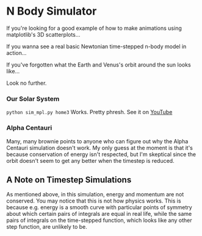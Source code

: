 # N Body Simulator

If you're looking for a good example of how to make animations using
matplotlib's 3D scatterplots...

If you wanna see a real basic Newtonian time-stepped n-body model in
action...

If you've forgotten what the Earth and Venus's orbit around the sun
looks like...

Look no further.

### Our Solar System

`python sim_mpl.py home3`
Works. Pretty phresh. See it on [YouTube](https://youtu.be/C2nn2NuIUGw)

### Alpha Centauri

Many, many brownie points to anyone who can figure out why the
Alpha Centauri simulation doesn't work. My only guess at the moment is
that it's because conservation of energy isn't respected, but I'm
skeptical since the orbit doesn't seem to get any better when the
timestep is reduced.

## A Note on Timestep Simulations

As mentioned above, in this simulation, energy and momentum are not
conserved. You may notice that this is not how physics works. This
is because e.g. energy is a smooth curve with particular points of
symmetry about which certain pairs of integrals are equal in real life,
while the same pairs of integrals on the time-stepped function, which
looks like any other step function, are unlikely to be.

